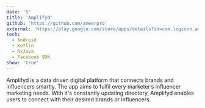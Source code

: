 ```yaml
---
date: '5'
title: 'Amplifyd'
github: 'https://github.com/ameerpro'
external: 'https://play.google.com/store/apps/details?id=com.logicon.amplifyd&hl=en'
tech:
  - Android
  - Kotlin
  - RxJava
  - Facebook SDK
show: 'true'
---
```


Amplifyd is a data driven digital platform that connects brands and influencers smartly. The app aims to fulfil every marketer’s influencer marketing needs. With it's constantly updating directory, Amplifyd enables users to connect with their desired brands or influencers.

